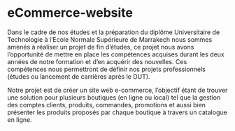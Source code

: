 # eCommerce-website

Dans le cadre de nos études et la préparation du diplôme Universitaire de Technologie à l’Ecole
Normale Supérieure de Marrakech nous sommes amenés à réaliser un projet de fin d’études,
ce projet nous avons l’opportunité de mettre en place les compétences acquises durant les deux
années de notre formation et d’en acquérir des nouvelles. Ces compétences nous permettront
de définir nos projets professionnels (études ou lancement de carrières après le DUT).

Notre projet est de créer un site web e-commerce, l’objectif étant de trouver une solution pour
plusieurs boutiques (en ligne ou local) tel que la gestion des comptes clients, produits,
commandes, promotions et aussi bien présenter les produits proposés par chaque boutique à
travers un catalogue en ligne.
